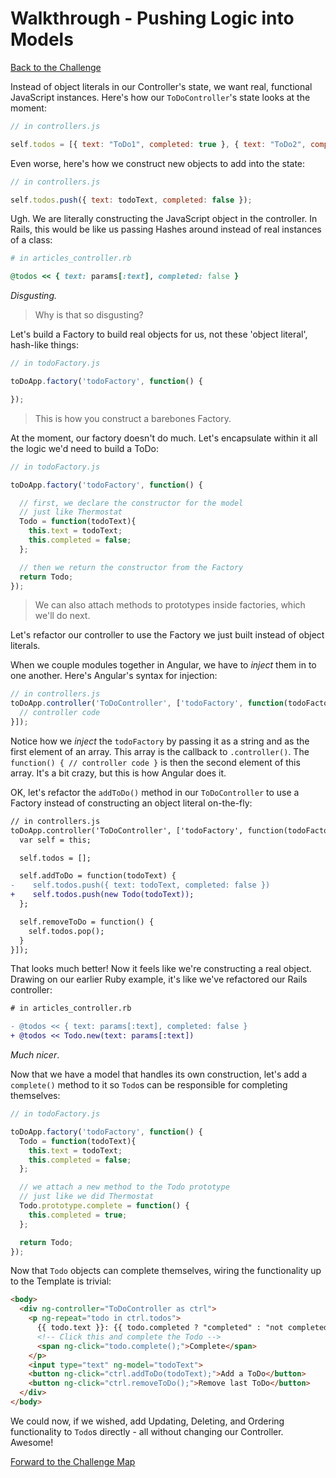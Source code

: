 # Walkthrough - Pushing Logic into Models

[Back to the Challenge](../06_pushing_logic_into_models.md)

Instead of object literals in our Controller's state, we want real, functional JavaScript instances. Here's how our `ToDoController`'s state looks at the moment:

```javascript
// in controllers.js

self.todos = [{ text: "ToDo1", completed: true }, { text: "ToDo2", completed: false }];
```

Even worse, here's how we construct new objects to add into the state:

```javascript
// in controllers.js

self.todos.push({ text: todoText, completed: false });
```

Ugh. We are literally constructing the JavaScript object in the controller. In Rails, this would be like us passing Hashes around instead of real instances of a class:

```ruby
# in articles_controller.rb

@todos << { text: params[:text], completed: false }
```

_Disgusting._

> Why is that so disgusting?

Let's build a Factory to build real objects for us, not these 'object literal', hash-like things:

```javascript
// in todoFactory.js

toDoApp.factory('todoFactory', function() {

});
```

> This is how you construct a barebones Factory.

At the moment, our factory doesn't do much. Let's encapsulate within it all the logic we'd need to build a ToDo:

```javascript
// in todoFactory.js

toDoApp.factory('todoFactory', function() {

  // first, we declare the constructor for the model
  // just like Thermostat
  Todo = function(todoText){
    this.text = todoText;
    this.completed = false;
  };

  // then we return the constructor from the Factory
  return Todo;
});
```

> We can also attach methods to prototypes inside factories, which we'll do next.

Let's refactor our controller to use the Factory we just built instead of object literals.

When we couple modules together in Angular, we have to _inject_ them in to one another. Here's Angular's syntax for injection:

```javascript
// in controllers.js
toDoApp.controller('ToDoController', ['todoFactory', function(todoFactory) {
  // controller code
}]);
```

Notice how we _inject_ the `todoFactory` by passing it as a string and as the first element of an array. This array is the callback to `.controller()`. The `function() { // controller code }` is then the second element of this array. It's a bit crazy, but this is how Angular does it.

OK, let's refactor the `addToDo()` method in our `ToDoController` to use a Factory instead of constructing an object literal on-the-fly:

```diff
// in controllers.js
toDoApp.controller('ToDoController', ['todoFactory', function(todoFactory) {
  var self = this;

  self.todos = [];

  self.addToDo = function(todoText) {
-    self.todos.push({ text: todoText, completed: false })
+    self.todos.push(new Todo(todoText));
  };

  self.removeToDo = function() {
    self.todos.pop();
  }
}]);
```

That looks much better! Now it feels like we're constructing a real object. Drawing on our earlier Ruby example, it's like we've refactored our Rails controller:

```diff
# in articles_controller.rb

- @todos << { text: params[:text], completed: false }
+ @todos << Todo.new(text: params[:text])
```

_Much nicer_.

Now that we have a model that handles its own construction, let's add a `complete()` method to it so `Todo`s can be responsible for completing themselves:

```javascript
// in todoFactory.js

toDoApp.factory('todoFactory', function() {
  Todo = function(todoText){
    this.text = todoText;
    this.completed = false;
  };

  // we attach a new method to the Todo prototype
  // just like we did Thermostat
  Todo.prototype.complete = function() {
    this.completed = true;
  };

  return Todo;
});
```

Now that `Todo` objects can complete themselves, wiring the functionality up to the Template is trivial:

```html
<body>
  <div ng-controller="ToDoController as ctrl">
    <p ng-repeat="todo in ctrl.todos">
      {{ todo.text }}: {{ todo.completed ? "completed" : "not completed" }}
      <!-- Click this and complete the Todo -->
      <span ng-click="todo.complete();">Complete</span>
    </p>
    <input type="text" ng-model="todoText">
    <button ng-click="ctrl.addToDo(todoText);">Add a ToDo</button>
    <button ng-click="ctrl.removeToDo();">Remove last ToDo</button>
  </div>
</body>
```

We could now, if we wished, add Updating, Deleting, and Ordering functionality to `Todo`s directly - all without changing our Controller. Awesome!

[Forward to the Challenge Map](../00_challenge_map.md)
